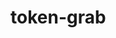 # token-grab<?xml version="1.0" encoding="UTF-8"?>
<!--
 /**
  * Copyright © Magento, Inc. All rights reserved.
  * See COPYING.txt for license details.
  */
-->

<tests xmlns:xsi="http://www.w3.org/2001/XMLSchema-instance"
       xsi:noNamespaceSchemaLocation="urn:magento:mftf:Test/etc/testSchema.xsd">
    <test name="AdminReAuthorizeTokensIntegrationEntityTest">
        <annotations>
            <features value="Integration"/>
            <stories value="System Integration"/>
            <title value="Reauthorise Integration's Tokens"/>
            <description value="ReAuthorising Tokens For Created Integration"/>
            <severity value="MAJOR"/>
            <group value="integration"/>
            <group value="mtf_migrated"/>
            <testCaseId value="MC-14397"/>
        </annotations>
        <before>
            <actionGroup ref="AdminLoginActionGroup" stepKey="loginAsAdmin"/>
            <actionGroup ref="AdminNavigateMenuActionGroup" stepKey="navigateToIntegrationsPage">
                <argument name="menuUiId" value="{{AdminMenuSystem.dataUiId}}"/>
                <argument name="submenuUiId" value="{{AdminMenuSystemExtensionsIntegrations.dataUiId}}"/>
            </actionGroup>
            <actionGroup ref="AdminNavigateToCreateIntegrationPageActionGroup" stepKey="clickAddNewIntegrationButton"/>
            <actionGroup ref="AdminFillIntegrationFormActionGroup" stepKey="createIntegration">
                <argument name="integration" value="defaultIntegrationData"/>
                <argument name="password" value="{{_ENV.MAGENTO_ADMIN_PASSWORD}}"/>
            </actionGroup>
            <actionGroup ref="AdminIntegrationSaveAndActivateActionGroup" stepKey="clickSaveAndActivateButton"/>
            <actionGroup ref="AdminAllowResourcesAccessIntegrationActionGroup" stepKey="allowAccess"/>
        </before>
        <after>
            <actionGroup ref="AdminNavigateMenuActionGroup" stepKey="returnToIntegrationsPage">
                <argument name="menuUiId" value="{{AdminMenuSystem.dataUiId}}"/>
                <argument name="submenuUiId" value="{{AdminMenuSystemExtensionsIntegrations.dataUiId}}"/>
            </actionGroup>
            <actionGroup ref="AdminSearchIntegrationInGridActionGroup" stepKey="searchForReAuthorizedIntegration">
                <argument name="name" value="{{defaultIntegrationData.name}}"/>
            </actionGroup>
            <actionGroup ref="AdminDeleteIntegrationEntityActionGroup" stepKey="deleteCreatedIntegration"/>
            <actionGroup ref="AdminLogoutActionGroup" stepKey="logout"/>
        </after>

        <grabValueFrom selector="{{AdminNewIntegrationSection.consumerKey}}" stepKey="grabConsumerKey"/>
        <grabValueFrom selector="{{AdminNewIntegrationSection.consumerSecret}}" stepKey="grabConsumerSecret"/>
        <grabValueFrom selector="{{AdminNewIntegrationSection.accessToken}}" stepKey="grabAccessToken"/>
        <grabValueFrom selector="{{AdminNewIntegrationSection.accessTokenSecret}}" stepKey="grabAccessTokenSecret"/>
        <actionGroup ref="AdminAllowResourcesAccessIntegrationActionGroup" stepKey="clickDoneButton"/>
        <actionGroup ref="AdminSearchIntegrationInGridActionGroup" stepKey="findCreatedIntegration">
            <argument name="name" value="{{defaultIntegrationData.name}}"/>
        </actionGroup>
        <actionGroup ref="AdminIntegrationClickReauthoriseLinkOnGridActionGroup" stepKey="clickReauthoriseLink"/>
        <actionGroup ref="AdminAllowResourcesAccessIntegrationActionGroup" stepKey="clickReauthoriseButton"/>
        <grabValueFrom selector="{{AdminNewIntegrationSection.consumerKey}}" stepKey="grabAfterReauthorizeConsumerKey"/>
        <grabValueFrom selector="{{AdminNewIntegrationSection.consumerSecret}}" stepKey="grabAfterReauthorizeConsumerSecret"/>
        <grabValueFrom selector="{{AdminNewIntegrationSection.accessToken}}" stepKey="grabReauthorizedAccessToken"/>
        <grabValueFrom selector="{{AdminNewIntegrationSection.accessTokenSecret}}" stepKey="grabReauthorizedAccessTokenSecret"/>
        <actionGroup ref="AdminAllowResourcesAccessIntegrationActionGroup" stepKey="finishTheProcess"/>
        <actionGroup ref="AssertMessageInAdminPanelActionGroup" stepKey="seeSuccessMessage">
            <argument name="message" value="The integration '{{defaultIntegrationData.name}}' has been re-authorized."/>
        </actionGroup>
        <actionGroup ref="AdminSearchIntegrationInGridActionGroup" stepKey="findReAuthorizedIntegration">
            <argument name="name" value="{{defaultIntegrationData.name}}"/>
        </actionGroup>
        <actionGroup ref="AdminIntegrationOpenExistingEntityActionGroup" stepKey="openIntegrationEntity"/>
        <assertEquals stepKey="assertConsumerKey">
			<actualResult type="string">$grabAfterReauthorizeConsumerKey</actualResult>
			<expectedResult type="const">($grabConsumerKey)</expectedResult>
        </assertEquals>
        <assertEquals stepKey="assertConsumerSecret">
			<actualResult type="string">$grabAfterReauthorizeConsumerSecret</actualResult>
			<expectedResult type="const">($grabConsumerSecret)</expectedResult>
        </assertEquals>
        <assertNotEquals stepKey="assertNotEqualsToken">
			<actualResult type="string">$grabReauthorizedAccessToken</actualResult>
			<expectedResult type="const">($grabAccessToken)</expectedResult>
        </assertNotEquals>
        <assertNotEquals stepKey="assertNotEqualsTokenSecret">
			<actualResult type="string">$grabReauthorizedAccessTokenSecret</actualResult>
			<expectedResult type="const">($grabAccessTokenSecret)</expectedResult>
        </assertNotEquals>
    </test>
</tests>
